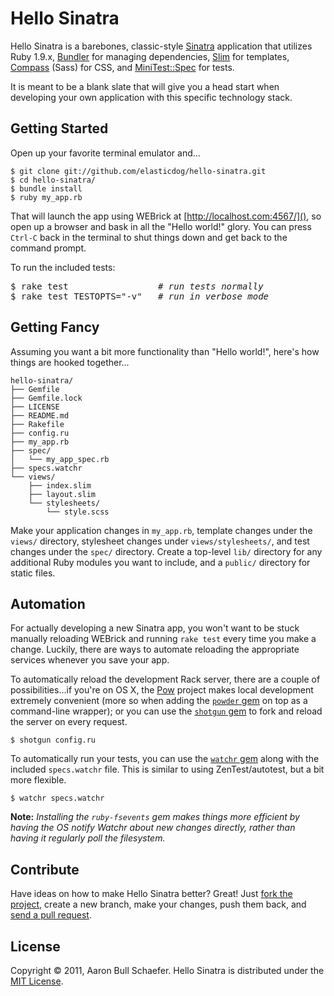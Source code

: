 Hello Sinatra
=============

Hello Sinatra is a barebones, classic-style [Sinatra](http://www.sinatrarb.com/) application that utilizes Ruby 1.9.x, [Bundler](http://gembundler.com/) for managing dependencies, [Slim](http://slim-lang.com/) for templates, [Compass](http://compass-style.org/) (Sass) for CSS, and [MiniTest::Spec](http://bfts.rubyforge.org/minitest/) for tests.

It is meant to be a blank slate that will give you a head start when developing your own application with this specific technology stack.

Getting Started
---------------

Open up your favorite terminal emulator and...

    $ git clone git://github.com/elasticdog/hello-sinatra.git
    $ cd hello-sinatra/
    $ bundle install
    $ ruby my_app.rb

That will launch the app using WEBrick at [http://localhost.com:4567/](), so open up a browser and bask in all the "Hello world!" glory. You can press `Ctrl-C` back in the terminal to shut things down and get back to the command prompt.

To run the included tests:

<pre>$ rake test                 <i># run tests normally</i>
$ rake test TESTOPTS="-v"   <i># run in verbose mode</i></pre>

Getting Fancy
-------------

Assuming you want a bit more functionality than "Hello world!", here's how things are hooked together...

    hello-sinatra/
    ├── Gemfile
    ├── Gemfile.lock
    ├── LICENSE
    ├── README.md
    ├── Rakefile
    ├── config.ru
    ├── my_app.rb
    ├── spec/
    │   └── my_app_spec.rb
    ├── specs.watchr
    └── views/
        ├── index.slim
        ├── layout.slim
        └── stylesheets/
            └── style.scss

Make your application changes in `my_app.rb`, template changes under the `views/` directory, stylesheet changes under `views/stylesheets/`, and test changes under the `spec/` directory. Create a top-level `lib/` directory for any additional Ruby modules you want to include, and a `public/` directory for static files.

Automation
----------

For actually developing a new Sinatra app, you won't want to be stuck manually reloading WEBrick and running `rake test` every time you make a change. Luckily, there are ways to automate reloading the appropriate services whenever you save your app.

To automatically reload the development Rack server, there are a couple of possibilities...if you're on OS X, the [Pow](http://pow.cx/) project makes local development extremely convenient (more so when adding the [`powder` gem](https://github.com/Rodreegez/powder) on top as a command-line wrapper); or you can use the [`shotgun` gem](https://github.com/rtomayko/shotgun) to fork and reload the server on every request.

    $ shotgun config.ru

To automatically run your tests, you can use the [`watchr` gem](https://github.com/mynyml/watchr) along with the included `specs.watchr` file. This is similar to using ZenTest/autotest, but a bit more flexible.

    $ watchr specs.watchr

**Note:** _Installing the `ruby-fsevents` gem makes things more efficient by having the OS notify Watchr about new changes directly, rather than having it regularly poll the filesystem._

Contribute
----------

Have ideas on how to make Hello Sinatra better? Great! Just [fork the project](http://help.github.com/fork-a-repo/), create a new branch, make your changes, push them back, and [send a pull request](http://help.github.com/send-pull-requests/).

License
-------

Copyright &copy; 2011, Aaron Bull Schaefer. Hello Sinatra is distributed under the [MIT License](http://www.opensource.org/licenses/mit-license.php).
